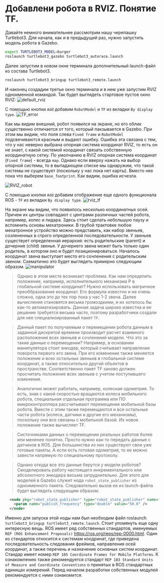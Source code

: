 # Добавлени робота в RVIZ. Понятие TF.

Давайте немного внимательнее рассмотрим нашу черепашку Turtlebot3. 
Для начала, как и в предыдущий раз, нужно запустить модель робота в Gazebo. 
```bash
export TURTLEBOT3_MODEL=burger
roslaunch turtlebot3_gazebo turtlebot3_autorace.launch
```
Далее запустим в новом окне терминала дополнительный launch-файл из состава Turtlebot3.
```bash
roslaunch turtlebot3_bringup turtlebot3_remote.launch
```
И наконец создадим третье окно терминала и в нем уже запустим RVIZ одноименной командой.
Так будет выглядеть стартовое пустое окно RVIZ:
![default_rviz](../assets/default_rviz.png)

С помощью кнопки `Add` добавим `RobotModel` и `TF` из вкладки `By display type`.
![TF_error](../assets/TF_error.png)

Как мы видим внешний, робот появился на экране, но его облик существенно отличается от того, который пакзывается в Gazebo. При этом мы видим, что поля слева `Fixed frame` и `RobotModel` подсвечиваются красным и выдают ошибку.
Ошибка эта связана с тем, что у нас неверно выбрана опорная система координат RVIZ, то есть он не знает, с какой системой координат связать собственную координатную сетку. По умолчанию в RVIZ опорная система координат (`Fixed frame`) - всегда `map`. Однако если вверху нажать на выбор опорной системы, то в выпадающем списке мы однаружим, что такой системы не существует (поскольку у нас пока нет карты). Вместо нее пока что выберем `base_footprint`.
Как видим, ошибка исчезла.

![RVIZ_robot](../assets/RVIZ_robot.png)


С помощью кнопки `Add` добавим отображение еще одного функционала ROS - `TF` из вкладки `By display type`.
![rviz_tf](../assets/rviz_tf.png)
 
На экране мы видим, что появилось несколько координатных осей. Причем их центры совпадают с центрами различных частей робота, например, колес и лидара. 
Здесь стоит сделать небольшую паузу и вспомнить основы мехатроники. В грубой трактовке любое мехатронное устройство можно представить, как набор звеньев, созлененных в строго определенной последовательности. У звеньев существует определенная иерархия: есть родительские (parent) и дочерние (child) звенья. У дочернего звена может быть только один родитель, в котором оно и будет позиционироваться. Началось координат звена выступает место его сочленения с родительским звеном.
Схематично это будет выглядеть примерно следующим образом.
![manipulator](../assets/manipulator.png)

> Однако в этом месте возникает проблема. Как нам определить положение, например, исполнительного механизма Р в глобальной системе координат? Нужно использовать матричное преоббразование координат. Его формула известно и не очень сложна, одна это до тех пор пока у нас 1-2 звена. Далее вычисления становятся весьма громоздкими, и их хотелось бы как-то автоматизировать. Данная задача широко известна и ее решение требуется весьма часто, поэтому разработчики создали для нее специализированный пакет `TF`. 

> Данный пакет по получаемым о перемещении робота данным в заданной дискретой времени производит расчет взаимного расположения всех звеньев и сочленений модели. 
Что это за такие данные о перемещении? Например, в основании манипулятора стоит энкодер, который считывает направление поворота первого его звена. При его изменении также меняется положение и всех остальных звеньев в глобальной системе координат, а также относительно другий объектов в пространстве. Соответственно пакет TF заново должен просчитать положение всех звеньев с учетом поступившего изменения. 

> Аналогично может работать, например, колесная одометрия. То есть, зная с какой скоростью вращаются колеса мобильного робота, специальная отдельная программа или ПО микроконтроллера рассчитывают перемещение мобильной базы робота. Вместе с этим также перемещаются и все остальные части робота (колеса, датчики и другие его механизмы), поскольку они все связаны с мобильной базой. Их новое положение также вычисляет TF.

> Систочниками данных о перемещении реальных работов более или мененее понятно. Просто нужно как-то передать данные с датчиков в ROS. Для большинства из них существуют свои уже готовые пакеты. А если есть готовая одометрия, то ее можно завести напрямую по специальному протоколу.

> Однако откуда все это данные берутся у модели роботов? Смоделировать работу настоящего инкрементального или абсолютного энкодера весьма затруднительно. Для этого для моделей в Gazebo служит нода `robot_state_publisher` из одноименного пакета. Следовательно вызов ее из launch-файла будет выглядить следующим образом:
```xml
  <node pkg="robot_state_publisher" type="robot_state_publisher" name="robot_state_publisher">
    <param name="publish_frequency" type="double" value="50.0" />
  </node>
```
Именно для запуска этой ноды нам был необходим файл roslaunch `turtlebot3_bringup turtlebot3_remote.launch`.
Стоит упомянуть еще одну интересную вещь. ROS имеет ряд собственных стандартов, именуемых `REP (ROS Enhancement Proposals)` https://ros.org/reps/rep-0000.html. 
Один из стандартов относится к системам коодринат, где приведена последовательность следования фреймов, направления осей координат, а также перечень и назначение основных систем координат. Стандар имеет номер `REP 105 Coordinate Frames for Mobile Platforms`. К ознакомлению также рекомендуется стандарт `REP 103 Standard Units of Measure and Coordinate Conventions` о принятых в ROS стандартных единицах измерений. Перед началом разработки собственных модулей рекомендуется с ними ознакомится.
